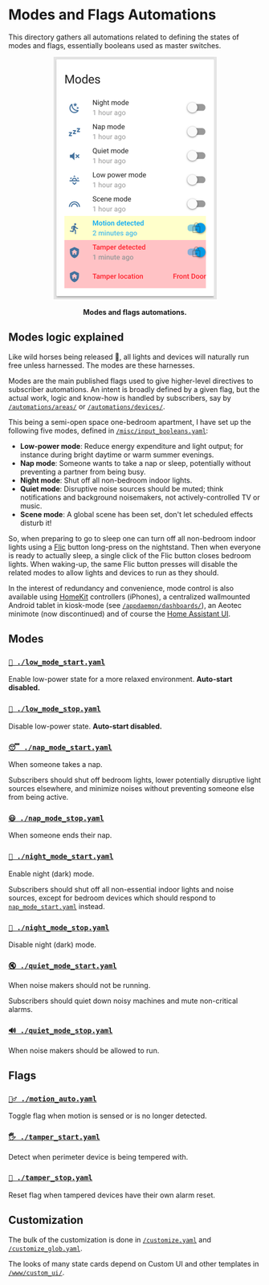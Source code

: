 # Modes and Flags Automations

This directory gathers all automations related to defining the states of modes and flags, essentially booleans used as master switches.

<div align="center">
    <figure>
        <div>
            <img src="../../www/screenshots/group-modes.png" alt="Modes and flags automations" title="Modes and flags" width="325">
        </div>
        <figcaption>
            <p><strong>Modes and flags automations.</strong></p>
        </figcaption>
    </figure>
</div>


## Modes logic explained

Like wild horses being released 🐎, all lights and devices will naturally run free unless harnessed. The modes are these harnesses.

Modes are the main published flags used to give higher-level directives to subscriber automations. An intent is broadly defined by a given flag, but the actual work, logic and know-how is handled by subscribers, say by [`/automations/areas/`](../areas/) or [`/automations/devices/`](../devices/).

This being a semi-open space one-bedroom apartment, I have set up the following five modes, defined in [`/misc/input_booleans.yaml`](../misc/input_booleans.yaml):

- **Low-power mode**: Reduce energy expenditure and light output; for instance during bright daytime or warm summer evenings.
- **Nap mode**: Someone wants to take a nap or sleep, potentially without preventing a partner from being busy.
- **Night mode**: Shut off all non-bedroom indoor lights.
- **Quiet mode**: Disruptive noise sources should be muted; think notifications and background noisemakers, not actively-controlled TV or music.
- **Scene mode**: A global scene has been set, don't let scheduled effects disturb it!

So, when preparing to go to sleep one can turn off all non-bedroom indoor lights using a [Flic](https://flic.io/) button long-press on the nightstand. Then when everyone is ready to actually sleep, a single click of the Flic button closes bedroom lights. When waking-up, the same Flic button presses will disable the related modes to allow lights and devices to run as they should.

In the interest of redundancy and convenience, mode control is also available using [HomeKit](https://www.home-assistant.io/components/homekit/) controllers (iPhones), a centralized wallmounted Android tablet in kiosk-mode (see [`/appdaemon/dashboards/`](../..//appdaemon/dashboards/)), an Aeotec minimote (now discontinued) and of course the [Home Assistant UI](https://www.home-assistant.io/docs/frontend/).


## Modes

### [`🔅️ ./low_mode_start.yaml`](low_mode_start.yaml)

Enable low-power state for a more relaxed environment. **Auto-start disabled.**


### [`🔆️ ./low_mode_stop.yaml`](low_mode_stop.yaml)

Disable low-power state. **Auto-start disabled.**


### [`😴️ ./nap_mode_start.yaml`](nap_mode_start.yaml)

When someone takes a nap.

Subscribers should shut off bedroom lights, lower potentially disruptive light sources elsewhere, and minimize noises without preventing someone else from being active.


### [`😃️ ./nap_mode_stop.yaml`](nap_mode_stop.yaml)

When someone ends their nap.


### [`🌌️ ./night_mode_start.yaml`](night_mode_start.yaml)

Enable night (dark) mode.

Subscribers should shut off all non-essential indoor lights and noise sources, except for bedroom devices which should respond to [`nap_mode_start.yaml`](nap_mode_start.yaml) instead.


### [`🌅️ ./night_mode_stop.yaml`](night_mode_stop.yaml)

Disable night (dark) mode.


### [`🔇 ./quiet_mode_start.yaml`](quiet_mode_start.yaml)

When noise makers should not be running.

Subscribers should quiet down noisy machines and mute non-critical alarms.


### [`🔊️ ./quiet_mode_stop.yaml`](quiet_mode_stop.yaml)

When noise makers should be allowed to run.


## Flags

### [`🏃‍♂️️ ./motion_auto.yaml`](motion_auto.yaml)

Toggle flag when motion is sensed or is no longer detected.


### [`🖐️️ ./tamper_start.yaml`](tamper_start.yaml)

Detect when perimeter device is being tempered with.


### [`🔄️ ./tamper_stop.yaml`](tamper_stop.yaml)

Reset flag when tampered devices have their own alarm reset.


## Customization

The bulk of the customization is done in [`/customize.yaml`](../../customize.yaml) and [`/customize_glob.yaml`](../../customize_glob.yaml).

The looks of many state cards depend on Custom UI and other templates in [`/www/custom_ui/`](../../www/custom_ui).
